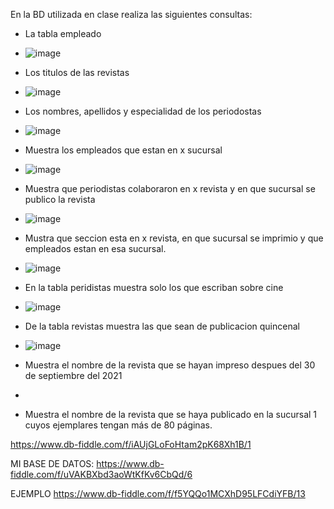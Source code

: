 En la BD utilizada en clase realiza las siguientes consultas:

* La tabla empleado
* ![image](https://user-images.githubusercontent.com/101658619/170726631-db4b30da-9604-4d92-9333-9769bc974f20.png)

* Los titulos de las revistas 
* ![image](https://user-images.githubusercontent.com/101658619/170727191-7943a2dd-4841-4929-992f-2c77a6238ee2.png)

* Los nombres, apellidos y especialidad de los periodostas
* ![image](https://user-images.githubusercontent.com/101658619/170727681-318799c1-3a07-4171-a6d0-cb82214fec91.png)


* Muestra los empleados que estan en x sucursal
* ![image](https://user-images.githubusercontent.com/101658619/170730713-5a4792f3-3dd0-4047-8e39-d81e34107c4f.png)

* Muestra que periodistas colaboraron en x revista y en que sucursal se publico la revista
* ![image](https://user-images.githubusercontent.com/101658619/170734977-b0e4e740-00ef-4e81-918b-a2d7c25746fc.png)


* Mustra que seccion esta en x revista, en que sucursal se imprimio y que empleados estan en esa sucursal.
* ![image](https://user-images.githubusercontent.com/101658619/170737907-6f2d148d-5d2f-4807-a77d-2332be72173c.png)

* En la tabla peridistas muestra solo los que escriban sobre cine
* ![image](https://user-images.githubusercontent.com/101658619/170739654-45001044-c658-4373-bf78-1abf58e117fb.png)

* De la tabla revistas muestra las que sean de publicacion quincenal
* ![image](https://user-images.githubusercontent.com/101658619/170740122-8c48d95e-1961-4589-a7be-d342ae935b8b.png)

* Muestra el nombre de la revista que se hayan impreso despues del 30 de septiembre del 2021
* 
* Muestra el nombre de la revista que se haya publicado en la sucursal 1 cuyos ejemplares tengan más de 80 páginas.

https://www.db-fiddle.com/f/iAUjGLoFoHtam2pK68Xh1B/1

MI BASE DE DATOS: https://www.db-fiddle.com/f/uVAKBXbd3aoWtKfKv6CbQd/6

EJEMPLO
https://www.db-fiddle.com/f/f5YQQo1MCXhD95LFCdiYFB/13
